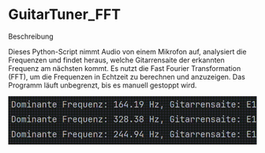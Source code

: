 # GuitarTuner_FFT
Beschreibung

Dieses Python-Script nimmt Audio von einem Mikrofon auf, analysiert die Frequenzen und findet heraus, welche Gitarrensaite der erkannten Frequenz am nächsten kommt. Es nutzt die Fast Fourier Transformation (FFT), um die Frequenzen in Echtzeit zu berechnen und anzuzeigen. Das Programm läuft unbegrenzt, bis es manuell gestoppt wird.

![Beispiel GIF](example_gif.gif)

